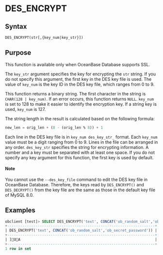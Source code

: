 # DES_ENCRYPT

## Syntax

```sql
DES_ENCRYPT(str[,{key_num|key_str}])
```

## Purpose

This function is available only when OceanBase Database supports SSL. 

The `key_str` argument specifies the key for encrypting the `str` string. If you do not specify this argument, the first key in the DES key file is used. The value of `key_num` is the key ID in the DES key file, which ranges from 0 to 9. 

This function returns a binary string. The first character in the string is `CHAR(128 | key_num)`. If an error occurs, this function returns `NULL`. `key_num` is set to 128 to make it easier to identify the encryption key. If a string key is used, `key_num` is 127. 

The string length in the result is calculated based on the following formula:

```sql
new_len = orig_len + (8 - (orig_len % 8)) + 1
```

Each line in the DES key file is in `key_num des_key_str_` format. Each `key_num` value must be a digit ranging from 0 to 9. Lines in the file can be arranged in any order. `des_key_str` specifies the string for encrypting information.  A number and a key must be separated with at least one space. If you do not specify any key argument for this function, the first key is used by default. 

<main id="notice" type='explain'>

  <h4>Note</h4>

  <p>You cannot use the <code>--des_key_file</code> command to edit the DES key file in OceanBase Database. Therefore, the keys read by <code>DES_ENCRYPT()</code> and <code>DES_DECRYPT()</code> from the key file are the same as those in the default key file of MySQL 8.0.  </p>

</main>

## Examples

```sql
obclient [test]> SELECT DES_ENCRYPT('text', CONCAT('ob_random_salt','ob_secret_password'));
+--------------------------------------------------------------------+
| DES_ENCRYPT('text', CONCAT('ob_random_salt','ob_secret_password')) |
+--------------------------------------------------------------------+
| ]UA                                                              |
+--------------------------------------------------------------------+
1 row in set
```
